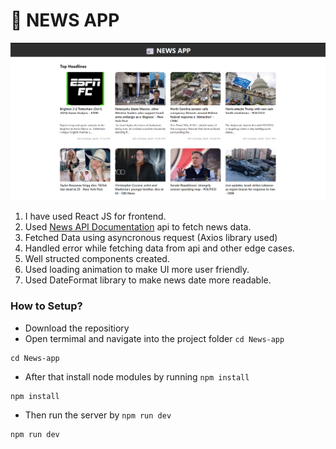 # 📰 NEWS APP
<img src="./public/image.png">

1. I have used React JS for frontend.
2. Used [News API Documentation](https://newsapi.org/docs/endpoints/top-headlines) api to fetch news data.
3. Fetched Data using asyncronous request (Axios library used)
4. Handled error while fetching data from api and other edge cases.
5. Well structed components created.
6. Used loading animation to make UI more user friendly.
7. Used DateFormat library to make news date more readable.

### How to Setup?
- Download the repositiory
- Open termimal and navigate into the project folder `cd News-app`
```
cd News-app
```
- After that install node modules by running `npm install`
```
npm install
```
- Then run the server by `npm run dev`
```
npm run dev
```
